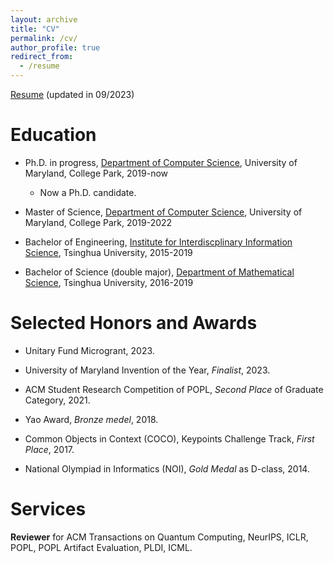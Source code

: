 ```yaml
---
layout: archive
title: "CV"
permalink: /cv/
author_profile: true
redirect_from:
  - /resume
---
```


[Resume](https://pickspeng.github.io/files/CV.pdf) (updated in 09/2023)

Education
======
* Ph.D. in progress, [Department of Computer Science](https://www.cs.umd.edu/), University of Maryland, College Park, 2019-now
	* Now a Ph.D. candidate.

* Master of Science, [Department of Computer Science](https://www.cs.umd.edu/), University of Maryland, College Park, 2019-2022

* Bachelor of Engineering, [Institute for Interdiscplinary Information Science](https://iiis.tsinghua.edu.cn/en/), Tsinghua University, 2015-2019

* Bachelor of Science (double major), [Department of Mathematical Science](https://www.math.tsinghua.edu.cn/), Tsinghua University, 2016-2019

Selected Honors and Awards
======
* Unitary Fund Microgrant, 2023.

* University of Maryland Invention of the Year, *Finalist*, 2023.

* ACM Student Research Competition of POPL, *Second Place* of Graduate Category, 2021.

* Yao Award, *Bronze medel*, 2018.

* Common Objects in Context (COCO), Keypoints Challenge Track, *First Place*, 2017.

* National Olympiad in Informatics (NOI), *Gold Medal* as D-class, 2014.

Services
======
**Reviewer** for ACM Transactions on Quantum Computing, NeurIPS, ICLR, POPL, POPL Artifact Evaluation, PLDI, ICML.